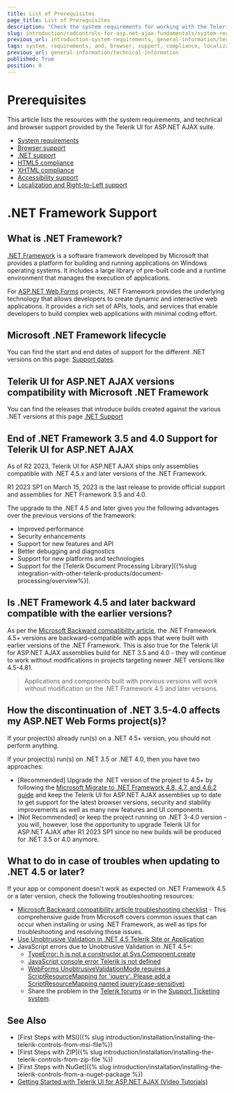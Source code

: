 ```yaml
---
title: List of Prerequisites
page_title: List of Prerequisites
description: "Check the system requirements for working with the Telerik UI for ASP.NET AJAX controls and get information about the provided browser, .NET, accessibility, localization, and RTL support, and the HTML5 and XHTML compliance."
slug: introduction/radcontrols-for-asp.net-ajax-fundamentals/system-requirements-and-browser-support
previous_url: introduction-system-requirements, general-information/technical-information
tags: system, requirements, and, browser, support, compliance, localization, accessibility, rtl
previous_url: general-information/technical-information
published: True
position: 0
---
```


# Prerequisites

This article lists the resources with the system requirements, and technical and browser support provided by the Telerik UI for ASP.NET AJAX suite.

* [System requirements](https://www.telerik.com/products/aspnet-ajax/getting-started/tech-sheets/system-requirements.aspx)
* [Browser support](https://www.telerik.com/products/aspnet-ajax/getting-started/tech-sheets/browser-support.aspx)
* [.NET support](https://www.telerik.com/aspnet-ajax/tech-sheets/net-support)
* [HTML5 compliance](https://www.telerik.com/aspnet-ajax/tech-sheets/html5-compliance)
* [XHTML compliance](https://www.telerik.com/aspnet-ajax/tech-sheets/xhtml-compliance)
* [Accessibility support](https://www.telerik.com/aspnet-ajax/tech-sheets/accessibility-support)
* [Localization and Right-to-Left support](https://www.telerik.com/aspnet-ajax/tech-sheets/localization-and-right-to-left-support)


# .NET Framework Support

## What is .NET Framework?

[.NET Framework](https://dotnet.microsoft.com/en-us/learn/dotnet/what-is-dotnet-framework) is a software framework developed by Microsoft that provides a platform for building and running applications on Windows operating systems. It includes a large library of pre-built code and a runtime environment that manages the execution of applications.

For [ASP.NET Web Forms](https://learn.microsoft.com/en-us/aspnet/web-forms/) projects, .NET Framework provides the underlying technology that allows developers to create dynamic and interactive web applications. It provides a rich set of APIs, tools, and services that enable developers to build complex web applications with minimal coding effort.

## Microsoft .NET Framework lifecycle

You can find the start and end dates of support for the different .NET versions on this page: [Support dates](https://learn.microsoft.com/en-us/lifecycle/products/microsoft-net-framework).


## Telerik UI for ASP.NET AJAX versions compatibility with Microsoft .NET Framework

You can find the releases that introduce  builds created against the various .NET versions at this page [.NET Support](https://www.telerik.com/aspnet-ajax/tech-sheets/net-support)

## End of .NET Framework 3.5 and 4.0 Support for Telerik UI for ASP.NET AJAX

As of R2 2023, Telerik UI for ASP.NET AJAX ships only assemblies compatible with .NET 4.5.x and later versions of the .NET Framework.

R1 2023 SP1 on March 15, 2023 is the last release to provide official support and assemblies for .NET Framework 3.5 and 4.0.

The upgrade to the .NET 4.5 and later gives you the following advantages over the previous versions of the framework:

* Improved performance
* Security enhancements
* Support for new features and API
* Better debugging and diagnostics
* Support for new platforms and technologies
* Support for the [Telerik Document Processing Library]({%slug integration-with-other-telerik-products/document-processing/overview%}).

## Is .NET Framework 4.5 and later backward compatible with the earlier versions?
As per the [Microsoft Backward compatibility article](https://learn.microsoft.com/en-us/dotnet/framework/migration-guide/version-compatibility#backward-compatibility), the .NET Framework 4.5+ versions are backward-compatible with apps that were built with earlier versions of the .NET Framework. This is also true for the Telerik UI for ASP.NET AJAX assemblies build for .NET 3.5 and 4.0 - they will continue to work without modifications in projects targeting newer .NET versions like 4.5-4.81.

> Applications and components built with previous versions will work without modification on the .NET Framework 4.5 and later versions.

## How the discontinuation of .NET 3.5-4.0 affects my ASP.NET Web Forms project(s)?

If your project(s) already run(s) on a .NET 4.5+ version, you should not perform anything.

If your project(s) run(s) on .NET 3.5 or .NET 4.0, then you have two approaches:

* [Recommended] Upgrade the .NET version of the project to 4.5+ by following the [Microsoft Migrate to .NET Framework 4.8, 4.7, and 4.6.2 guide](https://learn.microsoft.com/en-us/dotnet/framework/migration-guide/) and keep the Telerik UI for ASP.NET AJAX assemblies up to date to get support for the latest browser versions, security and stability improvements as well as many new features and UI components.
* [Not Recommended] or keep the project running on .NET 3-4.0 version - you will, however, lose the opportunity to upgrade Telerik UI for ASP.NET AJAX after R1 2023 SP1 since no new builds will be produced for .NET 3.5 or 4.0 anymore.

## What to do in case of troubles when updating to .NET 4.5 or later?
If your app or component doesn't work as expected on .NET Framework 4.5 or a later version, check the following troubleshooting resources:

* [Microsoft Backward compatibility article troubleshooting checklist](https://learn.microsoft.com/en-us/dotnet/framework/migration-guide/version-compatibility#:~:text=if%20your%20app%20or%20component%20doesn't%20work%20as%20expected%20on%20.net%20framework%204.5%20or%20a%20later%20version%2C%20use%20the%20following%20checklists%3A) -  This comprehensive guide from Microsoft covers common issues that can occur when installing or using .NET Framework, as well as tips for troubleshooting and resolving those issues.
* [Use Unobtrusive Validation in .NET 4.5 Telerik Site or Application](https://docs.telerik.com/devtools/aspnet-ajax/knowledge-base/unobtrusive-validation-net45-telerik-site-app)
* JavaScript errors due to Unobtrusive Validation in .NET 4.5+:
  * [TypeError: h is not a constructor at Sys.Component.create](https://docs.telerik.com/devtools/aspnet-ajax/knowledge-base/common-typeerror-h-is-not-a-constructor)
  * [JavaScript console error Telerik is not defined](https://docs.telerik.com/devtools/aspnet-ajax/knowledge-base/common-error-telerik-is-undefined)
  * [WebForms UnobtrusiveValidationMode requires a ScriptResourceMapping for 'jquery'. Please add a ScriptResourceMapping named jquery(case-sensitive)](https://stackoverflow.com/questions/16660900/webforms-unobtrusivevalidationmode-requires-a-scriptresourcemapping-for-jquery)
  * Share the problem in the [Telerik forums](https://www.telerik.com/forums/aspnet-ajax) or in the [Support Ticketing system](https://www.telerik.com/account/support-tickets).

## See Also

* [First Steps with MSI]({% slug introduction/installation/installing-the-telerik-controls-from-msi-file%})
* [First Steps with ZIP]({% slug introduction/installation/installing-the-telerik-controls-from-zip-file %})
* [First Steps with NuGet]({% slug introduction/installation/installing-the-telerik-controls-from-a-nuget-package %})
* [Getting Started with Telerik UI for ASP.NET AJAX (Video Tutorials)](https://learn.telerik.com/learn/course/external/view/elearning/5/telerik-ui-for-aspnet-ajax)
